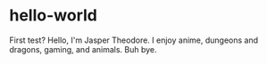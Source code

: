 # hello-world
First test?
Hello, I'm Jasper Theodore. I enjoy anime, dungeons and dragons, gaming, and animals. 
Buh bye.
